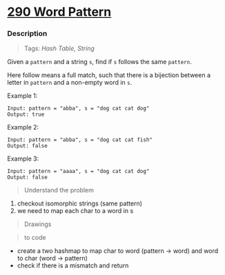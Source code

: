 # <a href="https://leetcode.com/problems/word-pattern/?envType=study-plan-v2&envId=top-interview-150">290 Word Pattern</a>

### Description

> Tags: *Hash Table, String*

Given a `pattern` and a string `s`, find if `s` follows the same `pattern`.

Here follow means a full match, such that there is a bijection between a letter in `pattern` and a non-empty word in `s`.

 

Example 1:
```
Input: pattern = "abba", s = "dog cat cat dog"
Output: true
```
Example 2:
```
Input: pattern = "abba", s = "dog cat cat fish"
Output: false
```
Example 3:
```
Input: pattern = "aaaa", s = "dog cat cat dog"
Output: false
```
  
> Understand the problem

1. checkout isomorphic strings (same pattern)
1. we need to map each char to a word in s

> Drawings


> to code

- create a two hashmap to map char to word (pattern -> word) and word to char (word -> pattern)
- check if there is a mismatch and return